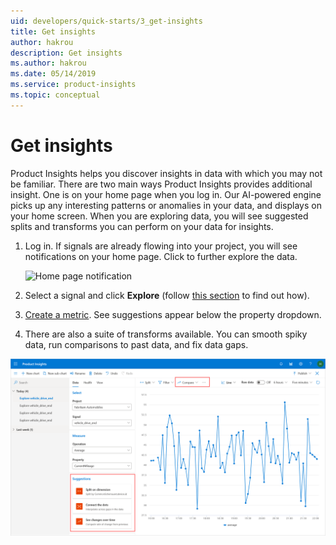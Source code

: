 ```yaml
---
uid: developers/quick-starts/3_get-insights
title: Get insights
author: hakrou
description: Get insights
ms.author: hakrou
ms.date: 05/14/2019
ms.service: product-insights
ms.topic: conceptual
---
```

# Get insights

Product Insights helps you discover insights in data with which you may not be familiar. There are two main ways Product Insights provides additional insight. One is on your home page when you log in. Our AI-powered engine picks up any interesting patterns or anomalies in your data, and displays on your home screen. When you are exploring data, you will see suggested splits and transforms you can perform on your data for insights. 

1. Log in. If signals are already flowing into your project, you will see notifications on your home page. Click to further explore the data. 

   ![Home page notification](../images/quick-starts/get-insights-1-home-page.gif)

2. Select a signal and click **Explore** (follow [this section](1_view-signals) to find out how). 
3. [Create a metric](2_create-own-metric). See suggestions appear below the property dropdown. 
4. There are also a suite of transforms available. You can smooth spiky data, run comparisons to past data, and fix data gaps. 

![Suggestions and transforms](../images/quick-starts/get-insights-2-suggestions-transforms.png)



